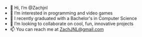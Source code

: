 - 👋 Hi, I’m @Zachjnl
- 👀 I’m interested in programming and video games
- 🌱 I recently graduated with a Bachelor's in Computer Science
- 💞️ I’m looking to collaborate on cool, fun, innovative projects
- 📫 You can reach me at ZachJNL@gmail.com

<!---
Zachjnl/Zachjnl is a ✨ special ✨ repository because its `README.md` (this file) appears on your GitHub profile.
You can click the Preview link to take a look at your changes.
--->
